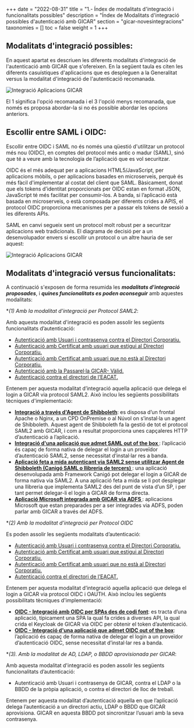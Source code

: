 +++
date        = "2022-08-31"
title       = "1.- Índex de modalitats d'integració i funcionalitats possibles"
description = "Índex de Modalitats d'integració possibles d'autenticació amb GICAR"
section     = "gicar-novesintegracions"
taxonomies  = []
toc 		= false
weight 		= 1
+++

## Modalitats d'integració possibles:

En aquest apartat es descriuen les diferents modalitats d'integració de l'autenticació amb GICAR que s'ofereixen. En la següent taula es citen les diferents casuístiques d'aplicacions que es despleguen a la Generalitat versus la modalitat d'integració de l'autenticació recomanada.

![Integració Aplicacions GICAR](/related/gicar/mod-autentic-2022.png)

El 1 significa l'opció recomanada i el 3 l'opció menys recomanada, que només es proposa abordar-la si no és possible abordar les opcions anteriors.

## Escollir entre SAML i OIDC:

Escollir entre OIDC i SAML no és només una qüestió d'utilitzar un protocol més nou (OIDC), en comptes del protocol més antic o madur (SAML), sinó que té a veure amb la tecnologia de l’aplicació que es vol securitzar.

OIDC és el més adequat per a aplicacions HTML5/JavaScript, per aplicacions mòbils, o per aplicacions basades en microserveis, perquè és més fàcil d'implementar al costat del client que SAML. Bàsicament, donat que els tokens d’identitat proporcionats per OIDC estan en format JSON, JavaScript té més facilitat per consumir-los. A banda, si l’aplicació està basada en microserveis, o està composada per diferents crides a APIS, el protocol OIDC proporciona mecanismes per a passar els tokens de sessió a les diferents APIs.

SAML en canvi segueix sent un protocol molt robust per a securitzar aplicacions web tradicionals.
El diagrama de decisió per a un desenvolupador envers si escollir un protocol o un altre hauria de ser aquest:

![Integració Aplicacions GICAR](/related/gicar/mod-autentic-decisio.png)

## Modalitats d'integració versus funcionalitats:

A continuació s'exposen de forma resumida les ***modalitats d'integració proposades***, i ***quines funcionalitats es poden aconseguir*** amb aquestes modalitats:

**(*1) Amb la modalitat d’integració per Protocol SAML2**: 

Amb aquesta modalitat d'integració es poden assolir les següents funcionalitats d’autenticació:

-	[Autenticació amb Usuari i contrasenya contra el Directori Corporatiu.](/plataformes/gicar/integracions/funcionalitats-autenticacio/auth-1-dc/)
-	[Autenticació amb Certificat amb usuari que estigui al Directori Corporatiu.](/plataformes/gicar/integracions/funcionalitats-autenticacio/auth-1-dc/)
-	[Autenticació amb Certificat amb usuari que no està al Directori Corporatiu.](/plataformes/gicar/integracions/funcionalitats-autenticacio/auth-2-certificat/)
-	[Autenticació amb la Passarel·la GICAR- Vàlid.](/plataformes/gicar/integracions/funcionalitats-autenticacio/auth-4-passarelagicarvalid/)
-	[Autenticació contra el directori de l’EACAT.](/plataformes/gicar/integracions/funcionalitats-autenticacio/auth-3-EACAT/)

Entenem per aquesta modalitat d’integració aquella aplicació que delega el login a GICAR via protocol SAML2. Això inclou les següents possibilitats tècniques d'implementació:

-	**[Integració a través d'Agent de Shibboleth](/plataformes/gicar/integracions/tecniques-autenticacio/auth-saml2-1-agent_shibboleth/)**: es disposa d’un frontal Apache o Nginx, a un CPD OnPremise o al Núvol on s’instal·la un agent de Shibboleth. Aquest agent de Shibboleth fa la gestió de tot el protocol SAML2 amb GICAR, i com a resultat proporciona unes capçaleres HTTP d’autenticació a l’aplicació.
-	**[Integració d'una aplicació que admet SAML out of the box ](/plataformes/gicar/integracions/tecniques-autenticacio/auth-saml2-2-out-of-the-box/)**: l’aplicació és capaç de forma nativa de delegar el login a un proveïdor d’autenticació SAML2, sense necessitat d’instal·lar res a banda.
-	**[Aplicació feta a mida autenticant via SAML2 sense utilitzar Agent de Shibboleth (Canigó SAML o llibreria de tercers) ](/plataformes/gicar/integracions/tecniques-autenticacio/auth-saml2-3-fet-a-mida/)**: una aplicació desenvolupada amb Framework Canigó pot delegar el login a GICAR de forma nativa via SAML2. A una aplicació feta a mida se li pot desplegar una llibreria que implementa SAML2 des del punt de vista d’un SP, i per tant permet delegar-li el login a GICAR de forma directa.
-	**[Aplicació Microsoft integrada amb GICAR via ADFS ](/plataformes/gicar/integracions/tecniques-autenticacio/auth-saml2-4-adfs/)**: aplicacions Microsoft que estan preparades per a ser integrades via ADFS, poden parlar amb GICAR a través del ADFS.

**(*2) Amb la modalitat d’integració per Protocol OIDC** 

Es poden assolir les següents modalitats d’autenticació:

-	[Autenticació amb Usuari i contrasenya contra el Directori Corporatiu.](/plataformes/gicar/integracions/funcionalitats-autenticacio/auth-1-dc/)
-	[Autenticació amb Certificat amb usuari que estigui al Directori Corporatiu.](/plataformes/gicar/integracions/funcionalitats-autenticacio/auth-1-dc/)
-	[Autenticació amb Certificat amb usuari que no està al Directori Corporatiu.](/plataformes/gicar/integracions/funcionalitats-autenticacio/auth-2-certificat/)
-	[Autenticació contra el directori de l’EACAT.](/plataformes/gicar/integracions/funcionalitats-autenticacio/auth-3-EACAT/)

Entenem per aquesta modalitat d’integració aquella aplicació que delega el login a GICAR via protocol OIDC i OAUTH. Això inclou les següents possibilitats tècniques d'implementació:

-	**[OIDC - Integració amb OIDC per SPAs des de codi font](/plataformes/gicar/integracions/tecniques-autenticacio/auth-oidc-1-oidc_codifont/)**: es tracta d’una aplicació, típicament una SPA la qual fa crides a diverses API, la qual crida el Keycloak de GICAR via OIDC per obtenir el token d’autenticació.
-	**[OIDC - Integració d'una aplicació que admet OIDC out of the box](/plataformes/gicar/integracions/tecniques-autenticacio/auth-oidc-2-out-of-the-box/)**: l’aplicació és capaç de forma nativa de delegar el login a un proveïdor d’autenticació OIDC, sense necessitat d’instal·lar res a banda.


**(*3). Amb la modalitat de AD, LDAP, o BBDD aprovisionada per GICAR**:

Amb aquesta modalitat d'integració es poden assolir les següents funcionalitats d’autenticació:

- Autenticació amb Usuari i contrasenya de GICAR, contra el LDAP o la BBDD de la pròpia aplicació, o contra el directori de lloc de treball.

Entenem per aquesta modalitat d’autenticació aquella en que l’aplicació delega l’autenticació a un directori actiu, LDAP o BBDD que GICAR aprovisiona. GICAR en aquesta BBDD pot sincronitzar l’usuari amb la seva contrasenya.
